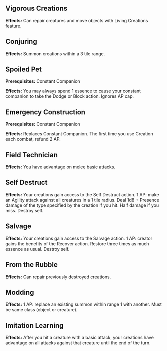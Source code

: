 ## Vigorous Creations
**Effects:** Can repair creatures and move objects with Living Creations feature.

## Conjuring
**Effects:** Summon creations within a 3 tile range.

## Spoiled Pet
**Prerequisites:** Constant Companion

**Effects:** You may always spend 1 essence to cause your constant companion to take the Dodge or Block action. Ignores AP cap.

## Emergency Construction
**Prerequisites:** Constant Companion

**Effects:** Replaces Constant Companion. The first time you use Creation each combat, refund 2 AP.

## Field Technician
**Effects:** You have advantage on melee basic attacks.

## Self Destruct
**Effects:** Your creations gain access to the Self Destruct action. 1 AP: make an Agility attack against all creatures in a 1 tile radius. Deal 1d8 + Presence damage of the type specified by the creation if you hit. Half damage if you miss. Destroy self.

## Salvage
**Effects:** Your creations gain access to the Salvage action. 1 AP: creator gains the benefits of the Recover action. Restore three times as much essence as usual. Destroy self.

## From the Rubble
**Effects:** Can repair previously destroyed creations.

## Modding
**Effects:** 1 AP: replace an existing summon within range 1 with another. Must be same class (object or creature).

## Imitation Learning
**Effects:** After you hit a creature with a basic attack, your creations have advantage on all attacks against that creature until the end of the turn.


